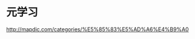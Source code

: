 

<!--
 * @version:
 * @Author:  StevenJokess（蔡舒起） https://github.com/StevenJokess
 * @Date: 2023-04-19 01:26:53
 * @LastEditors:  StevenJokess（蔡舒起） https://github.com/StevenJokess
 * @LastEditTime: 2023-04-19 01:27:02
 * @Description:
 * @Help me: make friends by a867907127@gmail.com and help me get some “foreign” things or service I need in life; 如有帮助，请赞助，失业3年了。![支付宝收款码](https://github.com/StevenJokess/d2rl/blob/master/img/%E6%94%B6.jpg)
 * @TODO::
 * @Reference:
-->
# 元学习

http://mapdic.com/categories/%E5%85%83%E5%AD%A6%E4%B9%A0
